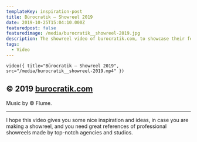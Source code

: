 ```yaml
---
templateKey: inspiration-post
title: Bürocratik — Showreel 2019
date: 2019-10-25T15:04:10.000Z
featuredpost: false
featuredimage: /media/burocratik__showreel-2019.jpg
description: The showreel video of burocratik.com, to showcase their featured projects and work on a gorgeous video.
tags:
  - Video
---
```


`video({ title="Bürocratik — Showreel 2019", src="/media/burocratik__showreel-2019.mp4" })`

## © 2019 [burocratik.com](https://burocratik.com/)

Music by © Flume.

---

I hope this video gives you some nice inspiration and ideas, in case you are making a showreel, and you need great references of professional showreels made by top-notch agencies and studios.
